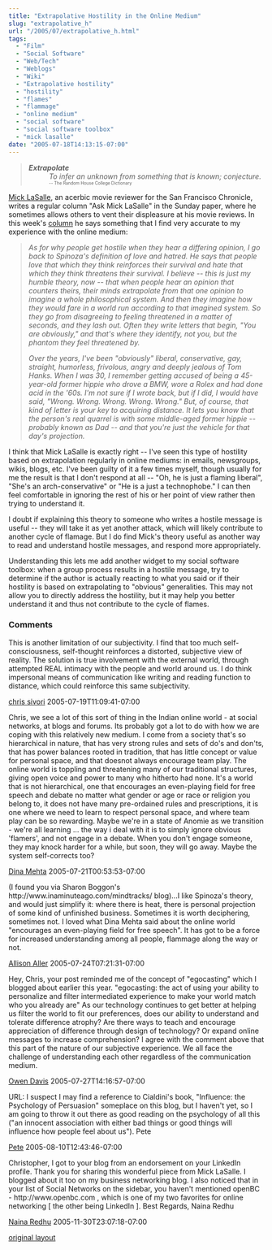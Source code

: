 ```yaml
---
title: "Extrapolative Hostility in the Online Medium"
slug: "extrapolative_h"
url: "/2005/07/extrapolative_h.html"
tags:
  - "Film"
  - "Social Software"
  - "Web/Tech"
  - "Weblogs"
  - "Wiki"
  - "Extrapolative hostility"
  - "hostility"
  - "flames"
  - "flammage"
  - "online medium"
  - "social software"
  - "social software toolbox"
  - "mick lasalle"
date: "2005-07-18T14:13:15-07:00"
---
```

<blockquote><dl><dt><em><strong>Extrapolate</strong></em></dt><dd><em>To infer an unknown from something that is known; conjecture.</em><span style="font-size: 0.6em;"><br />-- The Random House College Dictionary</span></dd></dl></blockquote>
<p><a href="mailto:mlasalle@sfchronicle.com">Mick LaSalle</a>, an acerbic movie reviewer for the San Francisco Chronicle, writes a regular column &quot;Ask Mick LaSalle&quot; in the Sunday paper, where he sometimes allows others to vent their displeasure at his movie reviews. In this week's <a href="http://sfgate.com/cgi-bin/article.cgi?f=/c/a/2005/07/17/PKGJNCETV81.DTL">column</a> he says something that I find very accurate to my experience with the online medium:</p>
<blockquote><p><em>As for why people get hostile when they hear a differing opinion, I go back to Spinoza's definition of love and hatred. He says that people love that which they think reinforces their survival and hate that which they think threatens their survival. I believe -- this is just my humble theory, now -- that when people hear an opinion that counters theirs, their minds extrapolate from that one opinion to imagine a whole philosophical system. And then they imagine how they would fare in a world run according to that imagined system. So they go from disagreeing to feeling threatened in a matter of seconds, and they lash out. Often they write letters that begin, &quot;You are obviously,&quot; and that's where they identify, not you, but the phantom they feel threatened by.</em></p>
<p><em>Over the years, I've been &quot;obviously&quot; liberal, conservative, gay, straight, humorless, frivolous, angry and deeply jealous of Tom Hanks. When I was 30, I remember getting accused of being a 45-year-old former hippie who drove a BMW, wore a Rolex and had done acid in the '60s. I'm not sure if I wrote back, but if I did, I would have said, &quot;Wrong. Wrong. Wrong. Wrong. Wrong.&quot; But, of course, that kind of letter is your key to acquiring distance. It lets you know that the person's real quarrel is with some middle-aged former hippie -- probably known as Dad -- and that you're just the vehicle for that day's projection.</em></p></blockquote>
<p>I think that Mick LaSalle is exactly right -- I've seen this type of hostility based on extrapolation regularly in online mediums: in emails, newsgroups, wikis, blogs, etc. I've been guilty of it a few times myself, though usually for me the result is that I don't respond at all -- &quot;Oh, he is just a flaming liberal&quot;, &quot;She's an arch-conservative&quot; or &quot;He is a just a technophobe.&quot; I can then feel comfortable in ignoring the rest of his or her point of view rather then trying to understand it.</p>
<p>I doubt if explaining this theory to someone who writes a hostile message is useful -- they will take it as yet another attack, which will likely contribute to another cycle of flamage. But I do find Mick's theory useful as another way to read and understand hostile messages, and respond more appropriately.</p>
<p>Understanding this lets me add another widget to my social software toolbox: when a group process results in a hostile message, try to determine if the author is actually reacting to what you said or if their hostility is based on extrapolating to &quot;obvious&quot; generalities. This may not allow you to directly address the hostility, but it may help you better understand it and thus not contribute to the cycle of flames.</p>
<footer><h3>Comments</h3>
<div class="u-comment h-cite">
<p class="p-content p-name">This is another limitation of our subjectivity.
I find that too much self-consciousness, self-thought reinforces a distorted, subjective view of reality. The solution is true involvement with the external world, through attempted REAL intimacy with the people and world around us. I do think impersonal means of communication like writing and reading function to distance, which could reinforce this same subjectivity.
</p>
<a class="u-author h-card" href="http://www.letterneversent.com">chris sivori</a>
<time class="dt-published" datetime="2005-07-19T11:09:41-07:00">2005-07-19T11:09:41-07:00</time>
</div>
<div class="u-comment h-cite">
<p class="p-content p-name">Chris, we see a lot of this sort of thing in the Indian online world - at social networks, at blogs and forums.  Its probably got a lot to do with how we are coping with this relatively new medium.  I come from a society that's so hierarchical in nature, that has very strong rules and sets of do's and don'ts, that has power balances rooted in tradition, that has little concept or value for personal space, and that doesnot always encourage team play.
The online world is toppling and threatening many of our traditional structures, giving open voice and power to many who hitherto had none.  It's a world that is not hierarchical, one that encourages an even-playing field for free speech and debate no matter what gender or age or race or religion you belong to, it does not have many pre-ordained rules and prescriptions, it is one where we need to learn to respect personal space, and where team play can be so rewarding.
Maybe we're in a state of Anomie as we transition - we're all learning ... the way i deal with it is to simply ignore obvious 'flamers', and not engage in a debate.  When you don't engage someone, they may knock harder for a while, but soon, they will go away.  Maybe the system self-corrects too?
</p>
<a class="u-author h-card" href="http://dinamehta.com/">Dina Mehta</a>
<time class="dt-published" datetime="2005-07-21T00:53:53-07:00">2005-07-21T00:53:53-07:00</time>
</div>
<div class="u-comment h-cite">
<p class="p-content p-name">(I found you via Sharon Boggon's http://www.inaminuteago.com/mindtracks/ blog)...I like Spinoza's theory, and would just simplify it:  where there is heat, there is personal projection of some kind of unfinished business.  Sometimes it is worth deciphering, sometimes not.
I loved what Dina Mehta said about the online world "encourages an even-playing field for free speech".  It has got to be a force for increased understanding among all people, flammage along the way or not.
</p>
<a class="u-author h-card" href="http://www.allisonaller.com">Allison Aller</a>
<time class="dt-published" datetime="2005-07-24T07:21:31-07:00">2005-07-24T07:21:31-07:00</time>
</div>
<div class="u-comment h-cite">
<p class="p-content p-name">Hey, Chris, your post reminded me of the concept of "egocasting" which I blogged about earlier this year.
"egocasting: the act of using your ability to personalize and filter intermediated experience to make your world match who you already are"
As our technology continues to get better at helping us filter the world to fit our preferences, does our ability to understand and tolerate difference atrophy?
Are there ways to teach and encourage appreciation of difference through design of technology?  Or expand online messages to increase comprehension?
I agree with the comment above that this part of the nature of our subjective experience.  We all face the challenge of understanding each other regardless of the communication medium.
</p>
<a class="u-author h-card" href="http://blog.whatbox.biz/?p=3">Owen Davis</a>
<time class="dt-published" datetime="2005-07-27T14:16:57-07:00">2005-07-27T14:16:57-07:00</time>
</div>
<div class="u-comment h-cite">
<p class="p-content p-name">URL:
I suspect I may find a reference to Cialdini's book, "Influence: the Psychology of Persuasion" someplace on this blog, but I haven't yet, so I am going to throw it out there as good reading on the psychology of all this ("an innocent association with either bad things or good things will influence how people feel about us").
Pete
</p>
<a class="u-author h-card" href="#">Pete</a>
<time class="dt-published" datetime="2005-08-10T12:43:46-07:00">2005-08-10T12:43:46-07:00</time>
</div>
<div class="u-comment h-cite">
<p class="p-content p-name">Christopher,
I got to your blog from an endorsement on your LinkedIn profile. Thank you for sharing this wonderful piece from Mick LaSalle. I blogged about it too on my business networking blog.
I also noticed that in your list of Social Networks on the sidebar, you haven't mentioned openBC - http://www.openbc.com , which is one of my two favorites for online networking [ the other being LinkedIn ].
Best Regards,
Naina Redhu
</p>
<a class="u-author h-card" href="http://www.aside.in/blog/networking">Naina Redhu</a>
<time class="dt-published" datetime="2005-11-30T23:07:18-07:00">2005-11-30T23:07:18-07:00</time>
</div>
</footer>
<p class="previous"><a href="/previous/2005/07/extrapolative_h.html" rel="syndication" class="u-syndication" >original layout</a></p>
